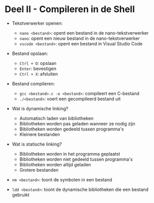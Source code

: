 # Deel II - Compileren in de Shell

* Tekstverwerker openen:
    * `nano <bestand>`: opent een bestand in de nano-tekstverwerker
    * `nano`: opent een nieuw bestand in de nano-tekstverwerker
    * `vscode <bestand>`: opent een bestand in Visual Studio Code

* Bestand opslaan:
    * `Ctrl + O`: opslaan
    * `Enter`: bevestigen
    * `Ctrl + X`: afsluiten

* Bestand compileren:
    * `gcc <bestand>.c -o <bestand>`: compileert een C-bestand
    * `./<bestand>`: voert een gecompileerd bestand uit

* Wat is dynamische linking?
    * Automatisch laden van bibliotheken
    * Bibliotheken worden pas geladen wanneer ze nodig zijn
    * Bibliotheken worden gedeeld tussen programma's
    * Kleinere bestanden
* Wat is statische linking?
    * Bibliotheken worden in het programma geplaatst
    * Bibliotheken worden niet gedeeld tussen programma's
    * Bibliotheken worden altijd geladen
    * Grotere bestanden

* `nm <bestand>`: toont de symbolen in een bestand
* `ldd <bestand>`: toont de dynamische bibliotheken die een bestand gebruikt
